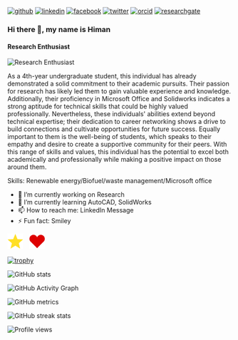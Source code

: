 [<img src='https://cdn.jsdelivr.net/npm/simple-icons@3.0.1/icons/github.svg' alt='github' height='40'>](https://github.com/https://github.com/Himankh/Himankh)  [<img src='https://cdn.jsdelivr.net/npm/simple-icons@3.0.1/icons/linkedin.svg' alt='linkedin' height='40'>](https://www.linkedin.com/in/https://www.linkedin.com/in/himan-miah-76814b184//)  [<img src='https://cdn.jsdelivr.net/npm/simple-icons@3.0.1/icons/facebook.svg' alt='facebook' height='40'>](https://www.facebook.com/https://www.facebook.com/Himankhan55/)  [<img src='https://cdn.jsdelivr.net/npm/simple-icons@3.0.1/icons/twitter.svg' alt='twitter' height='40'>](https://twitter.com/https://twitter.com/Himan41270648)  [<img src='https://cdn.jsdelivr.net/npm/simple-icons@3.0.1/icons/orcid.svg' alt='orcid' height='40'>](https://orcid.org/my-orcid?orcid=0000-0002-8273-8433)  [<img src='https://cdn.jsdelivr.net/npm/simple-icons@3.0.1/icons/researchgate.svg' alt='researchgate' height='40'>](https://www.researchgate.net/profile/Himan-Miah-2)  

### Hi there 👋, my name is Himan
#### Research Enthusiast
![Research Enthusiast](https://twitter.com/Himan41270648/header_photo)

As a 4th-year undergraduate student, this individual has already demonstrated a solid commitment to their academic pursuits. Their passion for research has likely led them to gain valuable experience and knowledge. Additionally, their proficiency in Microsoft Office and Solidworks indicates a strong aptitude for technical skills that could be highly valued professionally. Nevertheless, these individuals' abilities extend beyond technical expertise; their dedication to career networking shows a drive to build connections and cultivate opportunities for future success. Equally important to them is the well-being of students, which speaks to their empathy and desire to create a supportive community for their peers. With this range of skills and values, this individual has the potential to excel both academically and professionally while making a positive impact on those around them.

Skills: Renewable energy/Biofuel/waste management/Microsoft office

- 🔭 I’m currently working on Research 
- 🌱 I’m currently learning AutoCAD, SolidWorks 
- 📫 How to reach me:  LinkedIn Message 
- ⚡ Fun fact: Smiley 




<a href='https://stars.github.com/'><img src='https://raw.githubusercontent.com/acervenky/animated-github-badges/master/assets/starbadge.gif' width='35' height='35'></a> <a href='https://docs.github.com/en/github/supporting-the-open-source-community-with-github-sponsors'><img src='https://raw.githubusercontent.com/acervenky/animated-github-badges/master/assets/sponsorbadge.gif' width='35' height='35'></a> 

[![trophy](https://github-profile-trophy.vercel.app/?username=https://github.com/Himankh/Himankh)](https://github.com/ryo-ma/github-profile-trophy)

![GitHub stats](https://github-readme-stats.vercel.app/api?username=https://github.com/Himankh/Himankh&show_icons=true)  

![GitHub Activity Graph](https://activity-graph.herokuapp.com/graph?username=https://github.com/Himankh/Himankh)  

![GitHub metrics](https://metrics.lecoq.io/https://github.com/Himankh/Himankh)  

![GitHub streak stats](https://streak-stats.demolab.com/?user=https://github.com/Himankh/Himankh)  

![Profile views](https://gpvc.arturio.dev/https://github.com/Himankh/Himankh)  
